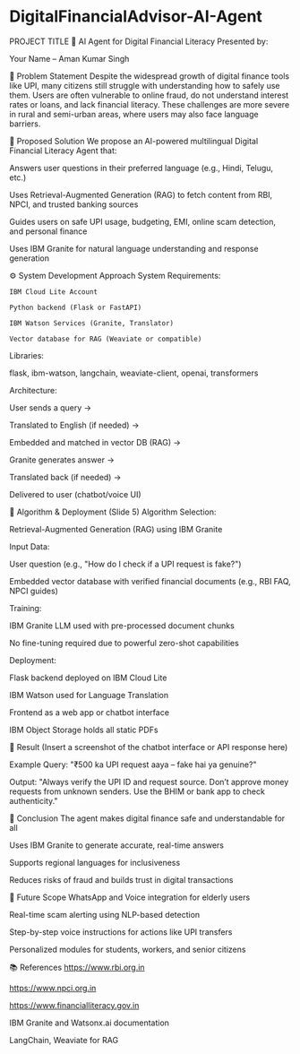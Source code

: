 # DigitalFinancialAdvisor-AI-Agent
PROJECT TITLE
📌 AI Agent for Digital Financial Literacy
Presented by:

Your Name – Aman Kumar Singh

🧾 Problem Statement
Despite the widespread growth of digital finance tools like UPI, many citizens still struggle with understanding how to safely use them. Users are often vulnerable to online fraud, do not understand interest rates or loans, and lack financial literacy. These challenges are more severe in rural and semi-urban areas, where users may also face language barriers.

🧩 Proposed Solution 
We propose an AI-powered multilingual Digital Financial Literacy Agent that:

Answers user questions in their preferred language (e.g., Hindi, Telugu, etc.)

Uses Retrieval-Augmented Generation (RAG) to fetch content from RBI, NPCI, and trusted banking sources

Guides users on safe UPI usage, budgeting, EMI, online scam detection, and personal finance

Uses IBM Granite for natural language understanding and response generation

⚙️ System Development Approach
System Requirements:

    IBM Cloud Lite Account
    
    Python backend (Flask or FastAPI)
    
    IBM Watson Services (Granite, Translator)
    
    Vector database for RAG (Weaviate or compatible)

Libraries:

  flask, ibm-watson, langchain, weaviate-client, openai, transformers

Architecture:

  User sends a query →
  
  Translated to English (if needed) →
  
  Embedded and matched in vector DB (RAG) →
  
  Granite generates answer →
  
  Translated back (if needed) →
  
  Delivered to user (chatbot/voice UI)

🔄 Algorithm & Deployment (Slide 5)
Algorithm Selection:

  Retrieval-Augmented Generation (RAG) using IBM Granite

Input Data:

  User question (e.g., "How do I check if a UPI request is fake?")
  
  Embedded vector database with verified financial documents (e.g., RBI FAQ, NPCI guides)

Training:

  IBM Granite LLM used with pre-processed document chunks
  
  No fine-tuning required due to powerful zero-shot capabilities

Deployment:

  Flask backend deployed on IBM Cloud Lite
  
  IBM Watson used for Language Translation
  
  Frontend as a web app or chatbot interface
  
  IBM Object Storage holds all static PDFs

📸 Result
(Insert a screenshot of the chatbot interface or API response here)

  Example Query:
  "₹500 ka UPI request aaya – fake hai ya genuine?"
  
  Output:
  "Always verify the UPI ID and request source. Don’t approve money requests from unknown senders. Use the BHIM or bank app to check authenticity."

🧾 Conclusion
  The agent makes digital finance safe and understandable for all
  
  Uses IBM Granite to generate accurate, real-time answers
  
  Supports regional languages for inclusiveness
  
  Reduces risks of fraud and builds trust in digital transactions

🔭 Future Scope
  WhatsApp and Voice integration for elderly users
  
  Real-time scam alerting using NLP-based detection
  
  Step-by-step voice instructions for actions like UPI transfers
  
  Personalized modules for students, workers, and senior citizens

📚 References
  https://www.rbi.org.in
  
  https://www.npci.org.in

  https://www.financialliteracy.gov.in

IBM Granite and Watsonx.ai documentation

LangChain, Weaviate for RAG
